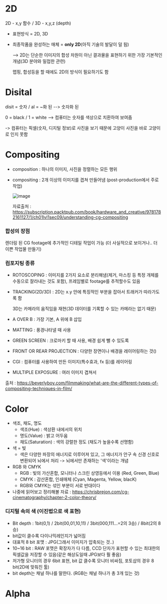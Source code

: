 # 2D
2D - x,y 함수  / 3D - x,y,z (depth)

* 표현방식 = 2D, 3D 

* 최종작품을 완성하는 매체 = **only 2D**(아직 기술의 발달이 덜 됨)

     --> 2D는 단순한 이미지의 합성 차원이 아닌 결과물을 표현하기 위한 가장 기본적인 개념(3D 분야와 밀접한 관련)
     
     맵핑, 합성등을 할 때에도 2D의 방식이 필요하기도 함
          
          
          
# Disital
disit = 숫자  / al = ~화 된  --> 숫자화 된

0 = black   /  1 = white    --> 컴퓨터는 숫자를 색상으로 치환하여 보여줌

 -> 컴퓨터는 픽셀(숫자, 디지털 정보)로 사진을 보기 때문에 고양이 사진을 바로 고양이로 인지 못함
 
 
 

# Compositing

* composition : 하나의 이미지, 사진을 정렬하는 모든 행위
* compositing : 2개 이상의 이미지를 겹쳐 만들어냄 (post-production에서 주로 작업)

  ![image](https://user-images.githubusercontent.com/90564649/134373533-070a83e7-4b17-409a-8b07-b7a513f76a19.png)
  
  자료출처 : https://subscription.packtpub.com/book/hardware_and_creative/9781782161127/1/ch01lvl1sec09/understanding-cg-compositing

### 합성의 장점
렌더링 된 CG footage에 추가적인 디테일 작업이 가능 (더 사실적으로 보이거나.. 더 이쁜 작업물 만들기)

### 컴포지팅 종류
* ROTOSCOPING : 이미지를 2가지 요소로 분리해냄(제거, 마스킹 등 특정 개체를 수동으로 잘라내는 것도 포함), 프레임별로 footage를 추적할수도 있음
* TRACKING(2D/3D) : 2D는 x.y 안에 특징적인 부분을 잡아서 트래커가 따라가도록 함 

   3D는 카메라의 움직임을 재현(3D 데이터를 기록할 수 있는 카메라는 없기 때문)
* A OVER B : 가장 기본, A 위에 B 삽입
* MATTING : 풍경나타낼 때 사용
* GREEN SCREEN : 크로마키 할 때 사용, 배경 쉽게 뺄 수 있도록
* FRONT OR REAR PROJECTION : 다양한 장면이나 배경을 레이어링하는 것()
* CGI : 컴퓨터를 사용하여 만든 이미지(특수효과, fx 등)를 레이어링
* MULTIPLE EXPOSURE : 여러 이미지 겹쳐서

출처 : https://beverlyboy.com/filmmaking/what-are-the-different-types-of-compositing-techniques-in-film/
 
 
 
 
# Color
* 색조, 채도, 명도
  - 색조(Hue) : 색상환 내에서의 위치
  - 명도(Value) : 밝고 어두움
  - 채도(Saturation) : 색의 강렬한 정도 (채도가 높을수록 선명함)
* 색 = 빛
  - 색은 다양한 파장의 에너지로 이루어져 있고, 그 에너지가 안구 속 신경 신호로 변환되어 뇌에서 처리 -> 뇌에서만 존재하는 '색'이라는 개념
* RGB 와 CMYK
  - RGB : 빛의 가산혼합, 모니터나 스크린 상영등에서 이용 (Red, Green, Blue)
  - CMYK : 감산혼합, 인쇄매체 (Cyan, Magenta, Yellow, blacK)
  - RGB와 CMYK는 섞인 부분이 서로 반대이다
* 나중에 읽어보고 정리해볼 자료 : https://chrisbrejon.com/cg-cinematography/chapter-2-color-theory/

### 디지털 속의 색 (이진법으로 색 표현)
* Bit depth : 1bit(0,1) / 2bit(00,01,10,11) / 3bit(000,111...=2의 3승) / 8bit(2의 8승)
* bit값이 클수록 다이나믹레인지가 넓어짐
* 대표적 8 bit 포맷 : JPG(그래서 이미지가 압축되는 것..)
* 10~16 bit : RAW 포맷은 확장자가 다 다름, CCD 단자가 표현할 수 있는 최대한의 픽셀값을 저장할 수 있음(같은 해상도일때 JPG보다 훨 좋음)
* 저가형 모니터의 경우 6bit 표현, bit 값 클수록 모니터 비싸짐, 포토샵의 경우 8 bit(2D에 맞춰진 툴)
* bit depth는 채널 하나를 말한다. (RGB는 채널 하나가 총 3개 있는 것)


# Alpha
